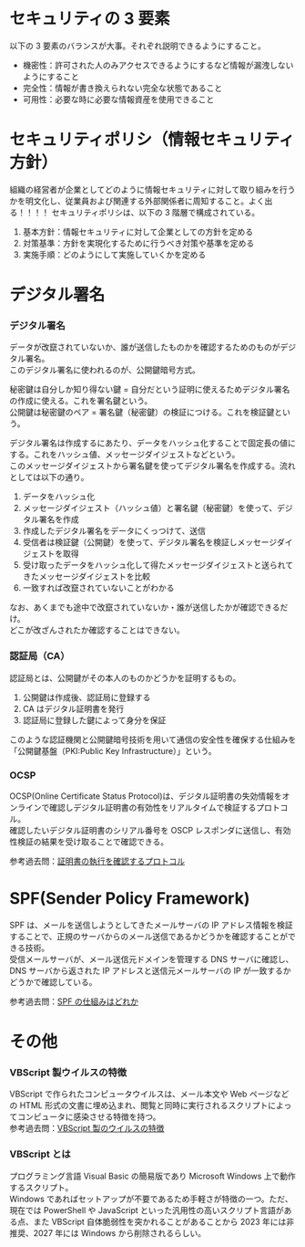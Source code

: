# セキュリティの 3 要素

以下の 3 要素のバランスが大事。それぞれ説明できるようにすること。

- 機密性：許可された人のみアクセスできるようにするなど情報が漏洩しないようにすること
- 完全性：情報が書き換えられない完全な状態であること
- 可用性：必要な時に必要な情報資産を使用できること

# セキュリティポリシ（情報セキュリティ方針）

組織の経営者が企業としてどのように情報セキュリティに対して取り組みを行うかを明文化し、従業員および関連する外部関係者に周知すること。よく出る！！！！
セキュリティポリシは、以下の 3 階層で構成されている。

1. 基本方針：情報セキュリティに対して企業としての方針を定める
2. 対策基準：方針を実現化するために行うべき対策や基準を定める
3. 実施手順：どのようにして実施していくかを定める

# デジタル署名

### デジタル署名

データが改竄されていないか、誰が送信したものかを確認するためのものがデジタル署名。  
このデジタル署名に使われるのが、公開鍵暗号方式。

秘密鍵は自分しか知り得ない鍵 = 自分だという証明に使えるためデジタル署名の作成に使える。これを署名鍵という。  
公開鍵は秘密鍵のペア = 署名鍵（秘密鍵）の検証につける。これを検証鍵という。

デジタル署名は作成するにあたり、データをハッシュ化することで固定長の値にする。これをハッシュ値、メッセージダイジェストなどという。  
このメッセージダイジェストから署名鍵を使ってデジタル署名を作成する。流れとしては以下の通り。

1. データをハッシュ化
2. メッセージダイジェスト（ハッシュ値）と署名鍵（秘密鍵）を使って、デジタル署名を作成
3. 作成したデジタル署名をデータにくっつけて、送信
4. 受信者は検証鍵（公開鍵）を使って、デジタル署名を検証しメッセージダイジェストを取得
5. 受け取ったデータをハッシュ化して得たメッセージダイジェストと送られてきたメッセージダイジェストを比較
6. 一致すれば改竄されていないことがわかる

なお、あくまでも途中で改竄されていないか・誰が送信したかが確認できるだけ。  
どこが改ざんされたか確認することはできない。

### 認証局（CA）

認証局とは、公開鍵がその本人のものかどうかを証明するもの。

1. 公開鍵は作成後、認証局に登録する
2. CA はデジタル証明書を発行
3. 認証局に登録した鍵によって身分を保証

このような認証機関と公開鍵暗号技術を用いて通信の安全性を確保する仕組みを「公開鍵基盤（PKI:Public Key Infrastructure）」という。

### OCSP

OCSP(Online Certificate Status Protocol)は、デジタル証明書の失効情報をオンラインで確認しデジタル証明書の有効性をリアルタイムで検証するプロトコル。  
確認したいデジタル証明書のシリアル番号を OSCP レスポンダに送信し、有効性検証の結果を受け取ることで確認できる。

参考過去問：[証明書の執行を確認するプロトコル](https://www.ap-siken.com/kakomon/04_aki/q38.html)

# SPF(Sender Policy Framework)

SPF は、メールを送信しようとしてきたメールサーバの IP アドレス情報を検証することで、正規のサーバからのメール送信であるかどうかを確認することができる技術。  
受信メールサーバが、メール送信元ドメインを管理する DNS サーバに確認し、DNS サーバから返された IP アドレスと送信元メールサーバの IP が一致するかどうかで確認している。

参考過去問：[SPF の仕組みはどれか](https://www.ap-siken.com/kakomon/06_haru/q43.html)

# その他

### VBScript 製ウイルスの特徴

VBScript で作られたコンピュータウイルスは、メール本文や Web ページなどの HTML 形式の文書に埋め込まれ、閲覧と同時に実行されるスクリプトによってコンピュータに感染させる特徴を持つ。  
参考過去問：[VBScript 製のウイルスの特徴](https://www.ap-siken.com/kakomon/19_haru/q74.html)

### VBScript とは

プログラミング言語 Visual Basic の簡易版であり Microsoft Windows 上で動作するスクリプト。  
Windows であればセットアップが不要であるため手軽さが特徴の一つ。ただ、現在では PowerShell や JavaScript といった汎用性の高いスクリプト言語がある点、また VBScript 自体脆弱性を突かれることがあることから 2023 年には非推奨、2027 年には Windows から削除されるらしい。
